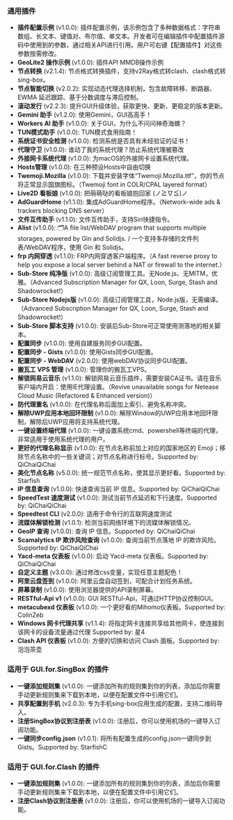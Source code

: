 ### 通用插件

-   **插件配置示例** (v1.0.0): 插件配置示例，该示例包含了多种数据格式：字符串数组、长文本、键值对、布尔值、单文本。开发者可在编辑插件中配置插件源码中使用到的参数，通过相关API进行引用。用户可右键【配置插件】对这些参数按需修改。
-   **GeoLite2 操作示例** (v1.0.0): 插件API MMDB操作示例
-   **节点转换** (v2.1.4): 节点格式转换插件，支持v2Ray格式转clash、clash格式转sing-box。
-   **节点智能切换** (v2.0.2): 实现动态代理选择机制，包含故障转移、断路器、EWMA 延迟跟踪、基于分数调度与滞后控制。
-   **滚动发行** (v2.2.3): 提升GUI升级体验，获取更快、更新、更稳定的版本更新。
-   **Gemini 助手** (v1.2.0): 使用Gemini，GUI高高手！
-   **Workers AI 助手** (v1.0.0): 关于GUI，为什么不问问神奇海螺？
-   **TUN模式助手** (v1.0.0): TUN模式食用指南！
-   **系统证书安全检测** (v1.0.0): 检测系统是否具有未经验证的证书！
-   **代理守卫** (v1.0.0): 谁动了我的系统代理？防止系统代理被篡改
-   **外接网卡系统代理** (v1.0.0): 为macOS的外接网卡设置系统代理。
-   **Hosts管理** (v1.0.0): 在三种预设Hosts中自由切换
-   **Twemoji.Mozilla** (v1.0.0): 下载并安装字体“Twemoji.Mozilla.ttf”，你的节点将正常显示国旗图标。（Twemoji font in COLR/CPAL layered format）
-   **Live2D 看板娘** (v1.0.0): 把萌萌哒的看板娘抱回家 (ノ≧∇≦)ノ
-   **AdGuardHome** (v1.1.0): 集成AdGuardHome程序。（Network-wide ads & trackers blocking DNS server）
-   **文件互传助手** (v1.1.0): 文件互传助手，支持Siri快捷指令。
-   **Alist** (v1.0.0): 🗂️A file list/WebDAV program that supports multiple storages, powered by Gin and Solidjs. / 一个支持多存储的文件列表/WebDAV程序，使用 Gin 和 Solidjs。
-   **frp 内网穿透** (v1.1.0): FRP内网穿透客户端程序。（A fast reverse proxy to help you expose a local server behind a NAT or firewall to the internet.）
-   **Sub-Store 纯净版** (v1.0.0): 高级订阅管理工具。无Node.js、无MITM，优雅。（Advanced Subscription Manager for QX, Loon, Surge, Stash and Shadowrocket!）
-   **Sub-Store Nodejs版** (v1.0.0): 高级订阅管理工具，Node.js版，无需编译。（Advanced Subscription Manager for QX, Loon, Surge, Stash and Shadowrocket!）
-   **Sub-Store 脚本支持** (v1.0.0): 安装后Sub-Store可正常使用测落地的相关脚本。
-   **配置同步** (v1.0.0): 使用自建服务同步GUI配置。
-   **配置同步 - Gists** (v1.0.0): 使用Gists同步GUI配置。
-   **配置同步 - WebDAV** (v2.0.0): 使用webDAV协议同步GUI配置。
-   **搬瓦工 VPS 管理** (v1.0.0): 管理你的搬瓦工VPS。
-   **解锁网易云音乐** (v1.1.0): 解锁网易云音乐插件，需要安装CA证书。请在音乐客户端内开启：使用IE代理设置。（Revive unavailable songs for Netease Cloud Music (Refactored & Enhanced version)）
-   **防代理重名** (v1.0.0): 在代理名称后面加上索引、避免名称冲突。
-   **解除UWP应用本地回环限制** (v1.0.0): 解除Window的UWP应用本地回环限制，解除后UWP应用将支持系统代理。
-   **一键设置终端代理** (v1.0.0): 一键设置系统cmd、powershell等终端的代理，非常适用于使用系统代理的用户。
-   **更好的代理名称显示** (v1.0.0): 在节点名称前加上对应的国家地区的 Emoji；移除节点名称中的一些关键词；对节点名称进行标号。Supported by: QiChaiQiChai
-   **美化节点名称** (v5.0.0): 统一规范节点名称，使其显示更好看。Supported by: Starfish
-   **IP 信息查询** (v1.0.0): 快速查询当前 IP 信息。Supported by: QiChaiQiChai
-   **SpeedTest 速度测试** (v1.0.0): 测试当前节点延迟和下行速度。Supported by: QiChaiQiChai
-   **Speedtest CLI** (v2.0.0): 适用于命令行的互联网速度测试
-   **流媒体解锁检测** (v1.0.1): 检测当前网络环境下的流媒体解锁情况。
-   **GeoIP 查询** (v1.0.0): 查询 IP 信息。Supported by: QiChaiQiChai
-   **Scamalytics IP 欺诈风险查询** (v1.0.0): 查询当前节点落地 IP 的欺诈风险。Supported by: QiChaiQiChai
-   **Yacd-meta 仪表板** (v1.0.0): 启动 Yacd-meta 仪表板。Supported by: QiChaiQiChai
-   **自定义主题** (v3.0.0): 通过修改css变量，实现任意主题配色！
-   **阿里云盘签到** (v1.0.0): 阿里云盘自动签到，可配合计划任务系统。
-   **屏幕录制** (v1.0.0): 使用浏览器提供的API录制屏幕。
-   **RESTful-Api v1** (v1.0.0): GUI RESTful-Api，可通过HTTP协议控制GUI。
-   **metacubexd 仪表板** (v1.0.0): 一个更好看的Mihomo仪表板。Supported by: ColinZeb
-   **Windows 网卡代理共享** (v1.1.4): 将指定网卡连接共享给其他网卡，使连接到该网卡的设备流量通过代理 Supported by: 星4
-   **Clash API 仪表板** (v1.0.0): 方便的切换和访问 Clash 面板。Supported by: 泡泡茶壶

### 适用于 GUI.for.SingBox 的插件

-   **一键添加规则集** (v1.0.0): 一键添加所有的规则集到你的列表，添加后你需要手动更新规则集来下载到本地，以便在配置文件中引用它们。
-   **共享配置到手机** (v2.0.3): 专为手机sing-box应用生成的配置，支持二维码导入。
-   **注册SingBox协议到注册表** (v1.0.0): 注册后，你可以使用机场的一键导入订阅功能。
-   **一键同步config.json** (v1.0.1): 将所有配置生成的config.json一键同步到Gists。Supported by: StarfishC

### 适用于 GUI.for.Clash 的插件

-   **一键添加规则集** (v1.0.0): 一键添加所有的规则集到你的列表，添加后你需要手动更新规则集来下载到本地，以便在配置文件中引用它们。
-   **注册Clash协议到注册表** (v1.0.0): 注册后，你可以使用机场的一键导入订阅功能。
